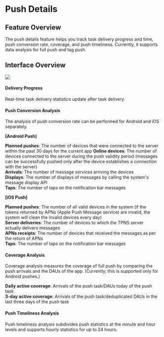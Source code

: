 ﻿# Push Details

## Feature Overview

The push details feature helps you track task delivery progress and time, push conversion rate, coverage, and push timeliness. Currently, it supports data analysis for full push and tag push.

## Interface Overview

![](/assets/pushdetail1.png)

#### Delivery Progress

Real-time task delivery statistics update after task delivery.

#### Push Conversion Analysis

The analysis of push conversion rate can be performed for Android and iOS separately.

**[Android Push]**

**Planned pushes**: The number of devices that were connected to the server within the past 30 days for the current app 
**Online devices**: The number of devices connected to the server during the push validity period (messages can be successfully pushed only after the device establishes a connection with the server)  
**Arrivals**: The number of message services arriving the devices  
**Displays**: The number of displays of messages by calling the system's message display API  
**Taps**: The number of taps on the notification bar messages  

**[iOS Push]**

**Planned pushes**: The number of all valid devices in the system (if the tokens returned by APNs (Apple Push Message service) are invalid, the system will clean the invalid devices every day)  
**Server deliveries**: The number of devices to which the TPNS server actually delivers messages  
**APNs receipts**: The number of devices that received the messages as per the return of APNs  
**Taps**: The number of taps on the notification bar messages  

#### Coverage Analysis

Coverage analysis measures the coverage of full push by comparing the push arrivals and the DAUs of the app. (Currently, this is supported only for Android pushes.)  

**Daily active coverage**: Arrivals of the push task/DAUs today of the push task  
**3-day active coverage**: Arrivals of the push task/deduplicated DAUs in the last three days of the push task  

#### Push Timeliness Analysis

Push timeliness analysis subdivides push statistics at the minute and hour levels and supports hourly statistics for up to 24 hours.  


